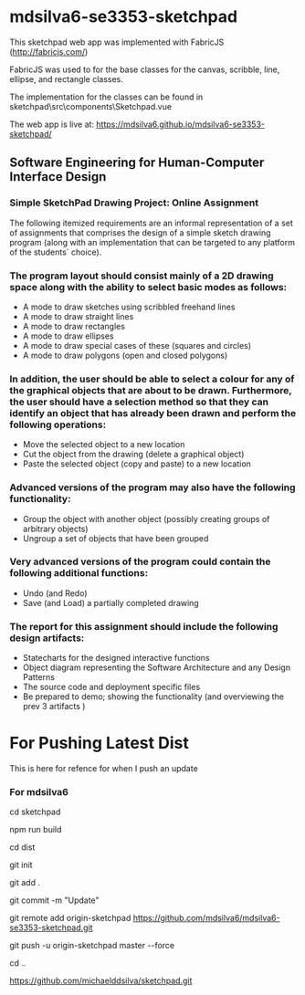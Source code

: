 # mdsilva6-se3353-sketchpad

This sketchpad web app was implemented with FabricJS (http://fabricjs.com/)

FabricJS was used to for the base classes for the canvas, scribble, line, ellipse, and rectangle classes. 

The implementation for the classes can be found in sketchpad\src\components\Sketchpad.vue

The web app is live at: https://mdsilva6.github.io/mdsilva6-se3353-sketchpad/

## Software Engineering for Human-Computer Interface Design 
### Simple SketchPad Drawing Project:  Online Assignment 

The following itemized requirements are an informal representation of a set of assignments that comprises the design of a simple sketch drawing program (along with an implementation that can be targeted to any platform of the students` choice). 

### The program layout should consist mainly of a 2D drawing space along with the ability to select basic modes as follows: 

- A mode to draw sketches using scribbled freehand lines 
- A mode to draw straight lines 
- A mode to draw rectangles 
- A mode to draw ellipses 
- A mode to draw special cases of these (squares and circles) 
- A mode to draw polygons (open and closed polygons) 

### In addition, the user should be able to select a colour for any of the graphical objects that are about to be drawn. Furthermore, the user should have a selection method so that they can identify an object that has already been drawn and perform the following operations: 

- Move the selected object to a new location 
- Cut the object from the drawing (delete a graphical object) 
- Paste the selected object (copy and paste) to a new location 

### Advanced versions of the program may also have the following functionality: 

- Group the object with another object (possibly creating groups of arbitrary objects) 
- Ungroup a set of objects that have been grouped 

### Very advanced versions of the program could contain the following additional functions: 

- Undo (and Redo) 
- Save (and Load) a partially completed drawing 

### The report for this assignment should include the following design artifacts: 

- Statecharts for the designed interactive functions 
- Object diagram representing the Software Architecture and any Design Patterns 
- The source code and deployment specific files 
- Be prepared to demo; showing the functionality (and overviewing the prev 3 artifacts )


# For Pushing Latest Dist 

This is here for refence for when I push an update

### For mdsilva6

cd sketchpad

npm run build

cd dist

git init

git add .

git commit -m "Update"

git remote add origin-sketchpad https://github.com/mdsilva6/mdsilva6-se3353-sketchpad.git

git push -u origin-sketchpad master --force

cd ..




https://github.com/michaelddsilva/sketchpad.git